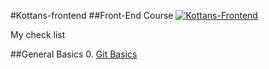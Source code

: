 #Kottans-frontend
##Front-End Course  [![Kottans-Frontend][icon-kottans]][kottans-frontend]


My check list 


##General Basics
0. [Git Basics](git_and_github/git_and_github.md)

[icon-kottans]: https://img.shields.io/badge/%3D(%5E.%5E)%3D-frontend-yellow.svg
[kottans-frontend]: https://github.com/kottans/frontend

